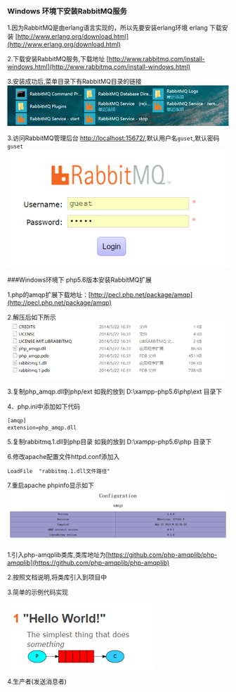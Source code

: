 ### Windows 环境下安装RabbitMQ服务
1.因为RabbitMQ是由erlang语言实现的，所以先要安装erlang环境
erlang 下载安装 [http://www.erlang.org/download.html](http://www.erlang.org/download.html)

2.下载安装RabbitMQ服务,下载地址 [http://www.rabbitmq.com/install-windows.html](http://www.rabbitmq.com/install-windows.html)

3.安装成功后,菜单目录下有RabbitMQ目录的链接
![](/assets/QQ截图20161212203116.png)

3.访问RabbitMQ管理后台 [http://localhost:15672/](http://localhost:15672),默认用户名`guset`,默认密码`guset`
![](/assets/QQ截图20161212203443.png)


###Windows环境下 php5.6版本安装RabbitMQ扩展

1.php的amqp扩展下载地址：[http://pecl.php.net/package/amqp](http://pecl.php.net/package/amqp)

2.解压后如下所示
![](/assets/QQ截图20161212204455.png)

3.复制php_amqp.dll到php/ext    如我的放到 D:\xampp-php5.6\php\ext 目录下

4、php.ini中添加如下代码

```
[amqp]
extension=php_amqp.dll

```
5.复制rabbitmq.1.dll到php目录   如我的放到 D:\xampp-php5.6\php 目录下

6.修改apache配置文件httpd.conf添加入

```
LoadFile  "rabbitmq.1.dll文件路径"
```
7.重启apache   phpinfo显示如下![](/assets/QQ截图20161212204923.png)

### 
1.引入php-amqplib类库,类库地址为[https://github.com/php-amqplib/php-amqplib](https://github.com/php-amqplib/php-amqplib)

2.按照文档说明,将类库引入到项目中

3.简单的示例代码实现

![](/assets/QQ截图20161212205751.png)

4.生产者(发送消息者) 


